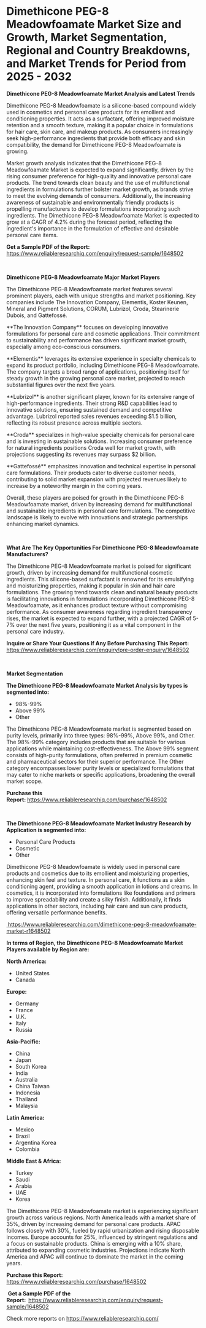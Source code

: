 <p><h1>Dimethicone PEG-8 Meadowfoamate Market Size and Growth, Market Segmentation, Regional and Country Breakdowns, and Market Trends for Period from 2025 -  2032</h1></p><p><strong>Dimethicone PEG-8 Meadowfoamate Market Analysis and Latest Trends</strong></p>
<p><p>Dimethicone PEG-8 Meadowfoamate is a silicone-based compound widely used in cosmetics and personal care products for its emollient and conditioning properties. It acts as a surfactant, offering improved moisture retention and a smooth texture, making it a popular choice in formulations for hair care, skin care, and makeup products. As consumers increasingly seek high-performance ingredients that provide both efficacy and skin compatibility, the demand for Dimethicone PEG-8 Meadowfoamate is growing.</p><p>Market growth analysis indicates that the Dimethicone PEG-8 Meadowfoamate Market is expected to expand significantly, driven by the rising consumer preference for high-quality and innovative personal care products. The trend towards clean beauty and the use of multifunctional ingredients in formulations further bolster market growth, as brands strive to meet the evolving demands of consumers. Additionally, the increasing awareness of sustainable and environmentally friendly products is propelling manufacturers to develop formulations incorporating such ingredients. The Dimethicone PEG-8 Meadowfoamate Market is expected to grow at a CAGR of 4.2% during the forecast period, reflecting the ingredient's importance in the formulation of effective and desirable personal care items.</p></p>
<p><strong>Get a Sample PDF of the Report:&nbsp;</strong> <a href="https://www.reliableresearchiq.com/enquiry/request-sample/1648502?utm_campaign=2783&utm_medium=2&utm_source=Github&utm_content=ia&utm_term=25032025&utm_id=dimethicone-peg-8-meadowfoamate">https://www.reliableresearchiq.com/enquiry/request-sample/1648502</a></p>
<p>&nbsp;</p>
<p><strong>Dimethicone PEG-8 Meadowfoamate Major Market Players</strong></p>
<p><p>The Dimethicone PEG-8 Meadowfoamate market features several prominent players, each with unique strengths and market positioning. Key companies include The Innovation Company, Elementis, Koster Keunen, Mineral and Pigment Solutions, CORUM, Lubrizol, Croda, Stearinerie Dubois, and Gattefossé.</p><p>**The Innovation Company** focuses on developing innovative formulations for personal care and cosmetic applications. Their commitment to sustainability and performance has driven significant market growth, especially among eco-conscious consumers.</p><p>**Elementis** leverages its extensive experience in specialty chemicals to expand its product portfolio, including Dimethicone PEG-8 Meadowfoamate. The company targets a broad range of applications, positioning itself for steady growth in the growing personal care market, projected to reach substantial figures over the next five years.</p><p>**Lubrizol** is another significant player, known for its extensive range of high-performance ingredients. Their strong R&D capabilities lead to innovative solutions, ensuring sustained demand and competitive advantage. Lubrizol reported sales revenues exceeding $1.5 billion, reflecting its robust presence across multiple sectors.</p><p>**Croda** specializes in high-value specialty chemicals for personal care and is investing in sustainable solutions. Increasing consumer preference for natural ingredients positions Croda well for market growth, with projections suggesting its revenues may surpass $2 billion.</p><p>**Gattefossé** emphasizes innovation and technical expertise in personal care formulations. Their products cater to diverse customer needs, contributing to solid market expansion with projected revenues likely to increase by a noteworthy margin in the coming years.</p><p>Overall, these players are poised for growth in the Dimethicone PEG-8 Meadowfoamate market, driven by increasing demand for multifunctional and sustainable ingredients in personal care formulations. The competitive landscape is likely to evolve with innovations and strategic partnerships enhancing market dynamics.</p></p>
<p>&nbsp;</p>
<p><strong>What Are The Key Opportunities For Dimethicone PEG-8 Meadowfoamate Manufacturers?</strong></p>
<p><p>The Dimethicone PEG-8 Meadowfoamate market is poised for significant growth, driven by increasing demand for multifunctional cosmetic ingredients. This silicone-based surfactant is renowned for its emulsifying and moisturizing properties, making it popular in skin and hair care formulations. The growing trend towards clean and natural beauty products is facilitating innovations in formulations incorporating Dimethicone PEG-8 Meadowfoamate, as it enhances product texture without compromising performance. As consumer awareness regarding ingredient transparency rises, the market is expected to expand further, with a projected CAGR of 5-7% over the next five years, positioning it as a vital component in the personal care industry.</p></p>
<p><strong>Inquire or Share Your Questions If Any Before Purchasing This Report:</strong> <a href="https://www.reliableresearchiq.com/enquiry/pre-order-enquiry/1648502?utm_campaign=2783&utm_medium=2&utm_source=Github&utm_content=ia&utm_term=25032025&utm_id=dimethicone-peg-8-meadowfoamate">https://www.reliableresearchiq.com/enquiry/pre-order-enquiry/1648502</a></p>
<p>&nbsp;</p>
<p><strong>Market Segmentation</strong></p>
<p><strong>The Dimethicone PEG-8 Meadowfoamate Market Analysis by types is segmented into:</strong></p>
<p><ul><li>98%-99%</li><li>Above 99%</li><li>Other</li></ul></p>
<p><p>The Dimethicone PEG-8 Meadowfoamate market is segmented based on purity levels, primarily into three types: 98%-99%, Above 99%, and Other. The 98%-99% category includes products that are suitable for various applications while maintaining cost-effectiveness. The Above 99% segment consists of high-purity formulations, often preferred in premium cosmetic and pharmaceutical sectors for their superior performance. The Other category encompasses lower purity levels or specialized formulations that may cater to niche markets or specific applications, broadening the overall market scope.</p></p>
<p><strong>Purchase this Report:&nbsp;</strong><a href="https://www.reliableresearchiq.com/purchase/1648502?utm_campaign=2783&utm_medium=2&utm_source=Github&utm_content=ia&utm_term=25032025&utm_id=dimethicone-peg-8-meadowfoamate">https://www.reliableresearchiq.com/purchase/1648502</a></p>
<p>&nbsp;</p>
<p><strong>The Dimethicone PEG-8 Meadowfoamate Market Industry Research by Application is segmented into:</strong></p>
<p><ul><li>Personal Care Products</li><li>Cosmetic</li><li>Other</li></ul></p>
<p><p>Dimethicone PEG-8 Meadowfoamate is widely used in personal care products and cosmetics due to its emollient and moisturizing properties, enhancing skin feel and texture. In personal care, it functions as a skin conditioning agent, providing a smooth application in lotions and creams. In cosmetics, it is incorporated into formulations like foundations and primers to improve spreadability and create a silky finish. Additionally, it finds applications in other sectors, including hair care and sun care products, offering versatile performance benefits.</p></p>
<p><a href="https://www.reliableresearchiq.com/dimethicone-peg-8-meadowfoamate-market-r1648502?utm_campaign=2783&utm_medium=2&utm_source=Github&utm_content=ia&utm_term=25032025&utm_id=dimethicone-peg-8-meadowfoamate">&nbsp;https://www.reliableresearchiq.com/dimethicone-peg-8-meadowfoamate-market-r1648502</a></p>
<p><strong>In terms of Region, the Dimethicone PEG-8 Meadowfoamate Market Players available by Region are:</strong></p>
<p>
    <p> <strong> North America: </strong>
        <ul>
            <li>United States</li>
            <li>Canada</li>
        </ul>
        </p> 
    <p> <strong> Europe: </strong>
        <ul>
            <li>Germany</li>
            <li>France</li>
            <li>U.K.</li>
            <li>Italy</li>
            <li>Russia</li>
        </ul>
        </p> 
    <p> <strong> Asia-Pacific: </strong>
        <ul>
            <li>China</li>
            <li>Japan</li>
            <li>South Korea</li>
            <li>India</li>
            <li>Australia</li>
            <li>China Taiwan</li>
            <li>Indonesia</li>
            <li>Thailand</li>
            <li>Malaysia</li>
        </ul>
        </p> 
    <p> <strong> Latin America: </strong>
        <ul>
            <li>Mexico</li>
            <li>Brazil</li>
            <li>Argentina Korea</li>
            <li>Colombia</li>
        </ul>
        </p> 
    <p> <strong> Middle East & Africa: </strong>
        <ul>
            <li>Turkey</li>
            <li>Saudi</li>
            <li>Arabia</li>
            <li>UAE</li>
            <li>Korea</li>
        </ul>
    </p>
    </p>
<p><p>The Dimethicone PEG-8 Meadowfoamate market is experiencing significant growth across various regions. North America leads with a market share of 35%, driven by increasing demand for personal care products. APAC follows closely with 30%, fueled by rapid urbanization and rising disposable incomes. Europe accounts for 25%, influenced by stringent regulations and a focus on sustainable products. China is emerging with a 10% share, attributed to expanding cosmetic industries. Projections indicate North America and APAC will continue to dominate the market in the coming years.</p></p>
<p><strong>Purchase this Report: </strong><a href="https://www.reliableresearchiq.com/purchase/1648502?utm_campaign=2783&utm_medium=2&utm_source=Github&utm_content=ia&utm_term=25032025&utm_id=dimethicone-peg-8-meadowfoamate">https://www.reliableresearchiq.com/purchase/1648502</a></p>
<p>&nbsp;<strong>Get a Sample PDF of the Report:&nbsp;&nbsp;</strong><a href="https://www.reliableresearchiq.com/enquiry/request-sample/1648502?utm_campaign=2783&utm_medium=2&utm_source=Github&utm_content=ia&utm_term=25032025&utm_id=dimethicone-peg-8-meadowfoamate">https://www.reliableresearchiq.com/enquiry/request-sample/1648502</a></p>
<p><strong></strong></p>
<p>Check more reports on <a href="https://www.reliableresearchiq.com/?utm_campaign=2783&utm_medium=2&utm_source=Github&utm_content=ia&utm_term=25032025&utm_id=dimethicone-peg-8-meadowfoamate">https://www.reliableresearchiq.com/</a></p>